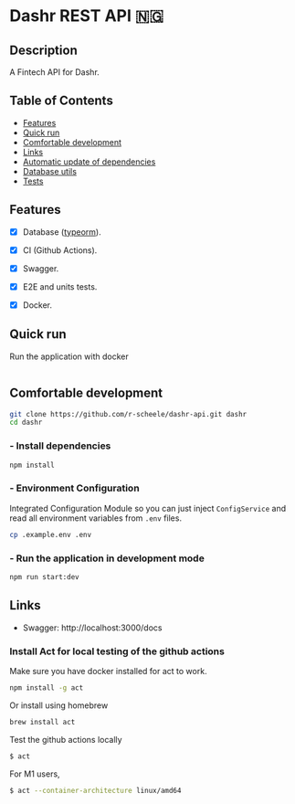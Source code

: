 # Dashr REST API 🇳🇬

## Description

A Fintech API for Dashr.

## Table of Contents

- [Features](#features)
- [Quick run](#quick-run)
- [Comfortable development](#comfortable-development)
- [Links](#links)
- [Automatic update of dependencies](#automatic-update-of-dependencies)
- [Database utils](#database-utils)
- [Tests](#tests)

## Features

- [x] Database ([typeorm](https://www.npmjs.com/package/typeorm)).
- [x] CI (Github Actions).
- [x] Swagger.
- [x] E2E and units tests.
- [x] Docker.




## Quick run

Run the application with docker
```bash

```

## Comfortable development

```bash
git clone https://github.com/r-scheele/dashr-api.git dashr
cd dashr
```

### - Install dependencies

```bash
npm install
```



### - Environment Configuration

Integrated Configuration Module so you can just inject `ConfigService`
and read all environment variables from `.env` files.

```bash
cp .example.env .env

```

### - Run the application in development mode

```bash
npm run start:dev
```


## Links

- Swagger: http://localhost:3000/docs
<!-- - Adminer (client for DB): http://localhost:8080
- Maildev: http://localhost:1080 -->



### Install Act for local testing of the github actions

Make sure you have docker installed for act to work.

```bash
npm install -g act
```

Or install using homebrew
```bash
brew install act
```

Test the github actions locally
```bash
$ act
```
For M1 users, 
```bash
$ act --container-architecture linux/amd64
```

